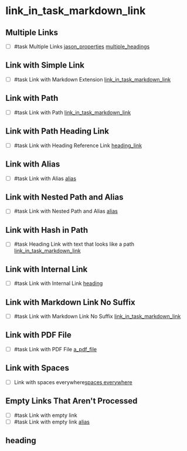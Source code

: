# link_in_task_markdown_link

## Multiple Links

- [ ] #task Multiple Links [jason_properties](jason_properties.md) [multiple_headings](multiple_headings.md)

## Link with Simple Link

- [ ] #task Link with Markdown Extension [link_in_task_markdown_link](link_in_task_markdown_link.md)

## Link with Path

- [ ] #task Link with Path [link_in_task_markdown_link](Test%20Data/link_in_task_markdown_link.md)

## Link with Path Heading Link

- [ ] #task Link with Heading Reference Link [heading_link](Test%20Data/link_in_task_markdown_link.md#heading)

## Link with Alias

- [ ] #task Link with Alias [alias](link_in_task_markdown_link.md)

## Link with Nested Path and Alias

- [ ] #task Link with Nested Path and Alias [alias](path/path/link_in_task_markdown_link.md)

## Link with Hash in Path

- [ ] #task Heading Link with text that looks like a path [link_in_task_markdown_link](pa#th/path/link_in_task_markdown_link.md)

## Link with Internal Link

- [ ] #task Link with Internal Link [heading](#heading)

## Link with Markdown Link No Suffix

- [ ] #task Link with Markdown Link No Suffix [link_in_task_markdown_link](link_in_task_markdown_link)

## Link with PDF File

- [ ] #task Link with PDF File [a_pdf_file](a_pdf_file.pdf)

## Link with Spaces

- [ ] Link with spaces everywhere[spaces everywhere](Manual%20Testing/Smoke%20Testing%20the%20Tasks%20Plugin#How%20the%20tests%20work)
## Empty Links That Aren't Processed

- [ ] #task Link with empty link []()
- [ ] #task Link with empty link [alias]()

## heading
